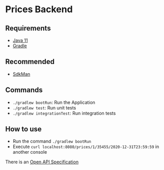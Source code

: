 # Prices Backend

## Requirements

* [Java 11](https://www.oracle.com/java/technologies/downloads/#java11)
* [Gradle](https://gradle.org/)

## Recommended

* [SdkMan](https://sdkman.io/)

## Commands

- `./gradlew bootRun`: Run the Application
- `./gradlew test`: Run unit tests
- `./gradlew integrationTest`: Run integration tests

## How to use

- Run the command `./gradlew bootRun`
- Execute `curl localhost:8080/prices/1/35455/2020-12-31T23:59:59` in another console

There is an [Open API Specification](https://github.com/gegonzalez/prices-backend/blob/main/docs/openapi.yaml)

